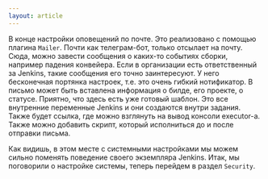 ```yaml
---
layout: article
---
```

В конце настройки оповещений по почте. Это реализовано с помощью плагина `Mailer`. Почти как телеграм-бот, только отсылает на почту. Сюда, можно завести сообщения о каких-то событиях сборки, например падения конвейера. Если в организации есть ответственный за Jenkins, такие сообщения его точно заинтересуют. У него бесконечная портянка настроек, т.е. это очень гибкий нотификатор. В письмо может быть вставлена информация о билде, его проекте, о статусе. Приятно, что здесь есть уже готовый шаблон. Это все внутренние переменные Jenkins и они создаются внутри задания. Также будет ссылка, где можно взглянуть на вывод консоли executor-а. Также можно добавить скрипт, который исполниться до и после отправки письма.

Как видишь, в этом месте с системными настройками мы можем сильно поменять поведение своего экземпляра Jenkins. Итак, мы поговорили о настройке системы, теперь перейдем в раздел `Security`.
